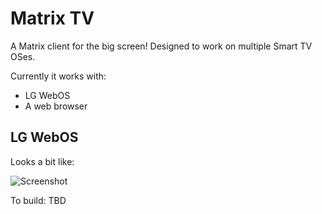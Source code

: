 Matrix TV
=========

A Matrix client for the big screen! Designed to work on multiple Smart TV OSes.

Currently it works with:
 - LG WebOS
 - A web browser

## LG WebOS

Looks a bit like:

![Screenshot](https://reckless.half-shot.uk/_matrix/media/r0/download/half-shot.uk/45fe799efd1d49168df953b244bb05b7e0f1210e)

To build: TBD
